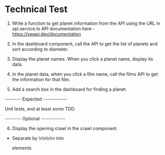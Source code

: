 # Technical Test

1. Write a function to get planet information from the API using the URL in api.service.ts
  API documentation here - https://swapi.dev/documentation

2. In the dashboard component, call the API to get the list of planets and sort according to diameter.

3. Display the planet names. When you click a planet name, display its data.

4. In the planet data, when you click a film name, call the films API to get the information for that film.

5. Add a search box in the dashboard for finding a planet.

-------- Expected ------------

Unit tests, and at least some TDD.

-------- Optional ------------

6. Display the opening crawl in the crawl component.
- Separate by \n\n\n\n into <p> elements
